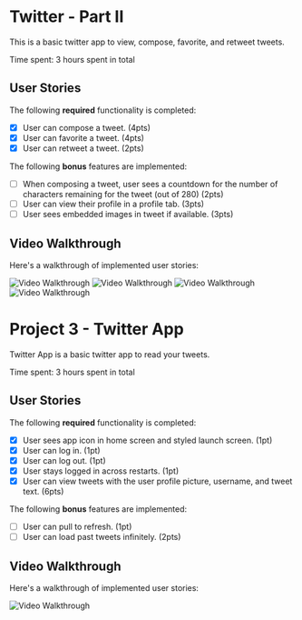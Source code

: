 # Twitter - Part II

This is a basic twitter app to view, compose, favorite, and retweet tweets.

Time spent: 3 hours spent in total

## User Stories

The following **required** functionality is completed:

- [x] User can compose a tweet. (4pts)
- [x] User can favorite a tweet. (4pts)
- [x] User can retweet a tweet. (2pts)

The following **bonus** features are implemented:

- [ ] When composing a tweet, user sees a countdown for the number of characters remaining for the tweet (out of 280) (2pts)
- [ ] User can view their profile in a profile tab. (3pts)
- [ ] User sees embedded images in tweet if available. (3pts)

## Video Walkthrough

Here's a walkthrough of implemented user stories:

<img src='https://imgur.com/W3NhJZy.gif' title='Video Walkthrough' width='' alt='Video Walkthrough' />

<img src='https://i.imgur.com/zREyqXr.gif' title='Video Walkthrough 2' width='' alt='Video Walkthrough' />

<img src='https://i.imgur.com/xsN7srP.gif' title='Video Walkthrough 3' width='' alt='Video Walkthrough' />

<img src='https://i.imgur.com/wGUbeoH.gif' title='Video Walkthrough 4' width='' alt='Video Walkthrough' />



# Project 3 - Twitter App

Twitter App is a basic twitter app to read your tweets.

Time spent: 3 hours spent in total

## User Stories

The following **required** functionality is completed:

- [x] User sees app icon in home screen and styled launch screen. (1pt)
- [x] User can log in. (1pt)
- [x] User can log out. (1pt)
- [x] User stays logged in across restarts. (1pt)
- [x] User can view tweets with the user profile picture, username, and tweet text. (6pts)

The following **bonus** features are implemented:

- [ ] User can pull to refresh. (1pt)
- [ ] User can load past tweets infinitely. (2pts)

## Video Walkthrough

Here's a walkthrough of implemented user stories:

<img src='https://i.imgur.com/kS9hR21.gif' title='Video Walkthrough' width='' alt='Video Walkthrough' />

